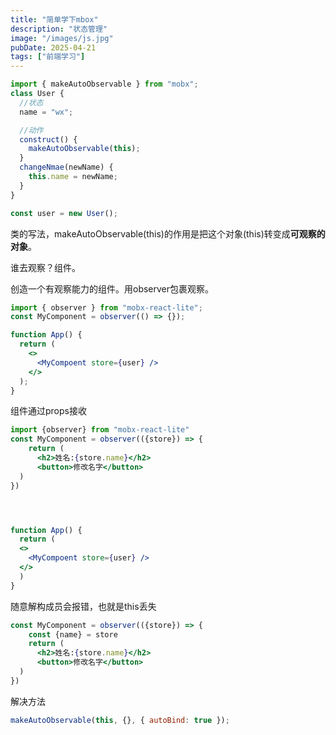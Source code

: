 ```yaml
---
title: "简单学下mbox"
description: "状态管理"
image: "/images/js.jpg"
pubDate: 2025-04-21
tags: ["前端学习"]
---
```


```jsx
import { makeAutoObservable } from "mobx";
class User {
  //状态
  name = "wx";

  //动作
  construct() {
    makeAutoObservable(this);
  }
  changeNmae(newName) {
    this.name = newName;
  }
}

const user = new User();
```

类的写法，makeAutoObservable(this)的作用是把这个对象(this)转变成**可观察的对象**。

谁去观察？组件。

创造一个有观察能力的组件。用observer包裹观察。

```jsx
import { observer } from "mobx-react-lite";
const MyComponent = observer(() => {});

function App() {
  return (
    <>
      <MyCompoent store={user} />
    </>
  );
}
```

组件通过props接收

```jsx
import {observer} from "mobx-react-lite"
const MyComponent = observer(({store}) => {
    return (
      <h2>姓名:{store.name}</h2>
      <button>修改名字</button>
  )
})




function App() {
  return (
  <>
    <MyCompoent store={user} />
  </>
  )
}
```

随意解构成员会报错，也就是this丢失

```jsx
const MyComponent = observer(({store}) => {
    const {name} = store
    return (
      <h2>姓名:{store.name}</h2>
      <button>修改名字</button>
  )
})
```

解决方法

```jsx
makeAutoObservable(this, {}, { autoBind: true });
```
